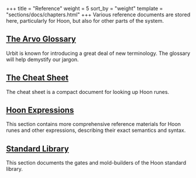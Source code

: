 +++
title = "Reference"
weight = 5
sort_by = "weight"
template = "sections/docs/chapters.html"
+++
Various reference documents are stored here, particularly for Hoon, but also for other parts of the system.

## [The Arvo Glossary](@/docs/reference/arvo-glossary.md)

Urbit is known for introducing a great deal of new terminology. The glossary will
help demystify our jargon.

## [The Cheat Sheet](@/docs/reference/cheat-sheet.md)

The cheat sheet is a compact document for looking up Hoon runes.

## [Hoon Expressions](@/docs/reference/hoon-expressions/_index.md)

This section contains more comprehensive reference materials for Hoon runes and other expressions, describing their exact
semantics and syntax.

## [Standard Library](@/docs/reference/library/_index.md)

This section documents the gates and mold-builders of the Hoon standard library.
